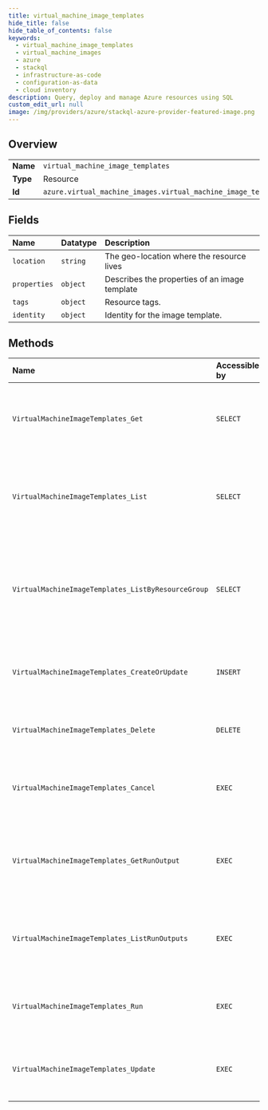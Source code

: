 ```yaml
---
title: virtual_machine_image_templates
hide_title: false
hide_table_of_contents: false
keywords:
  - virtual_machine_image_templates
  - virtual_machine_images
  - azure    
  - stackql
  - infrastructure-as-code
  - configuration-as-data
  - cloud inventory
description: Query, deploy and manage Azure resources using SQL
custom_edit_url: null
image: /img/providers/azure/stackql-azure-provider-featured-image.png
---
```

  
    

## Overview
<table><tbody>
<tr><td><b>Name</b></td><td><code>virtual_machine_image_templates</code></td></tr>
<tr><td><b>Type</b></td><td>Resource</td></tr>
<tr><td><b>Id</b></td><td><code>azure.virtual_machine_images.virtual_machine_image_templates</code></td></tr>
</tbody></table>

## Fields
| Name | Datatype | Description |
|:-----|:---------|:------------|
| `location` | `string` | The geo-location where the resource lives |
| `properties` | `object` | Describes the properties of an image template |
| `tags` | `object` | Resource tags. |
| `identity` | `object` | Identity for the image template. |
## Methods
| Name | Accessible by | Required Params | Description |
|:-----|:--------------|:----------------|:------------|
| `VirtualMachineImageTemplates_Get` | `SELECT` | `imageTemplateName, resourceGroupName, subscriptionId` | Get information about a virtual machine image template |
| `VirtualMachineImageTemplates_List` | `SELECT` | `subscriptionId` | Gets information about the VM image templates associated with the subscription. |
| `VirtualMachineImageTemplates_ListByResourceGroup` | `SELECT` | `resourceGroupName, subscriptionId` | Gets information about the VM image templates associated with the specified resource group. |
| `VirtualMachineImageTemplates_CreateOrUpdate` | `INSERT` | `imageTemplateName, resourceGroupName, subscriptionId, data__identity` | Create or update a virtual machine image template |
| `VirtualMachineImageTemplates_Delete` | `DELETE` | `imageTemplateName, resourceGroupName, subscriptionId` | Delete a virtual machine image template |
| `VirtualMachineImageTemplates_Cancel` | `EXEC` | `imageTemplateName, resourceGroupName, subscriptionId` | Cancel the long running image build based on the image template |
| `VirtualMachineImageTemplates_GetRunOutput` | `EXEC` | `imageTemplateName, resourceGroupName, runOutputName, subscriptionId` | Get the specified run output for the specified image template resource |
| `VirtualMachineImageTemplates_ListRunOutputs` | `EXEC` | `imageTemplateName, resourceGroupName, subscriptionId` | List all run outputs for the specified Image Template resource |
| `VirtualMachineImageTemplates_Run` | `EXEC` | `imageTemplateName, resourceGroupName, subscriptionId` | Create artifacts from a existing image template |
| `VirtualMachineImageTemplates_Update` | `EXEC` | `imageTemplateName, resourceGroupName, subscriptionId` | Update the tags for this Virtual Machine Image Template |
